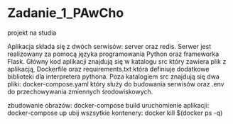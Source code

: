 # Zadanie_1_PAwCho
projekt na studia

Aplikacja składa się z dwóch serwisów: server oraz redis. 
Serwer jest realizowany za pomocą języka programowania Python oraz frameworka Flask.
Główny kod aplikacji znajdują się w katalogu src który zawiera plik z aplikacją,
Dockerfile oraz requirements.txt która definiuje dodatkowe biblioteki dla interpretera pythona. 
Poza katalogiem src znajdują się dwa pliki: docker-compose.yaml który służy do budowania serwisów 
oraz .env do przechowywania zmiennych środowiskowych.

zbudowanie obrazów: docker-compose build 
uruchomienie aplikacji: docker-compose up
ubij wszsytkie kontenery: docker kill $(docker ps -q)
